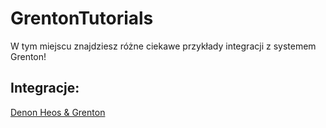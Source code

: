 # GrentonTutorials

W tym miejscu znajdziesz różne ciekawe przykłady integracji z systemem Grenton!

## Integracje:

[Denon Heos & Grenton](/DenonHeos_NodeRed_Grenton/denongeos_nodered-grenton.pdf)
